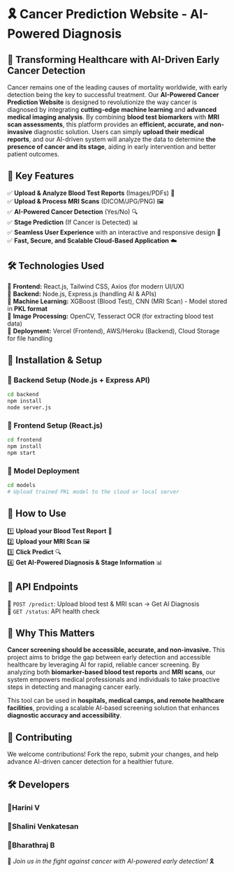 # 🎗️ Cancer Prediction Website - AI-Powered Diagnosis
## 🌟 Transforming Healthcare with AI-Driven Early Cancer Detection
Cancer remains one of the leading causes of mortality worldwide, with early detection being the key to successful treatment. Our **AI-Powered Cancer Prediction Website** is designed to revolutionize the way cancer is diagnosed by integrating **cutting-edge machine learning** and **advanced medical imaging analysis**. By combining **blood test biomarkers** with **MRI scan assessments**, this platform provides an **efficient, accurate, and non-invasive** diagnostic solution. Users can simply **upload their medical reports**, and our AI-driven system will analyze the data to determine **the presence of cancer and its stage**, aiding in early intervention and better patient outcomes.

## 🚀 Key Features
✅ **Upload & Analyze Blood Test Reports** (Images/PDFs) 📄  
✅ **Upload & Process MRI Scans** (DICOM/JPG/PNG) 🖼️  
✅ **AI-Powered Cancer Detection** (Yes/No) 🔍  
✅ **Stage Prediction** (If Cancer is Detected) 📊  
✅ **Seamless User Experience** with an interactive and responsive design 🎨  
✅ **Fast, Secure, and Scalable Cloud-Based Application** ☁️  

## 🛠️ Technologies Used
🔹 **Frontend:** React.js, Tailwind CSS, Axios (for modern UI/UX)  
🔹 **Backend:** Node.js, Express.js (handling AI & APIs)  
🔹 **Machine Learning:** XGBoost (Blood Test), CNN (MRI Scan) - Model stored in **PKL format**  
🔹 **Image Processing:** OpenCV, Tesseract OCR (for extracting blood test data)  
🔹 **Deployment:** Vercel (Frontend), AWS/Heroku (Backend), Cloud Storage for file handling  

## 📌 Installation & Setup
### 🔹 Backend Setup (Node.js + Express API)
```bash
cd backend
npm install
node server.js  
```

### 🔹 Frontend Setup (React.js)
```bash
cd frontend
npm install
npm start 
```

### 🔹 Model Deployment
```bash
cd models
# Upload trained PKL model to the cloud or local server
```

## 🎯 How to Use
1️⃣ **Upload your Blood Test Report** 📄  
2️⃣ **Upload your MRI Scan** 🖼️  
3️⃣ **Click Predict** 🔍  
4️⃣ **Get AI-Powered Diagnosis & Stage Information** 📊  

## 🔗 API Endpoints
🔹 `POST /predict`: Upload blood test & MRI scan → Get AI Diagnosis  
🔹 `GET /status`: API health check  

## 🏥 Why This Matters
**Cancer screening should be accessible, accurate, and non-invasive.** This project aims to bridge the gap between early detection and accessible healthcare by leveraging AI for rapid, reliable cancer screening. By analyzing both **biomarker-based blood test reports** and **MRI scans**, our system empowers medical professionals and individuals to take proactive steps in detecting and managing cancer early.

This tool can be used in **hospitals, medical camps, and remote healthcare facilities**, providing a scalable AI-based screening solution that enhances **diagnostic accuracy and accessibility**.

## 🤝 Contributing
We welcome contributions! Fork the repo, submit your changes, and help advance AI-driven cancer detection for a healthier future.  

## 🛠 Developers

### 👤Harini V
### 👤Shalini Venkatesan
### 👤Bharathraj B

🚀 *Join us in the fight against cancer with AI-powered early detection!* 🎗️

